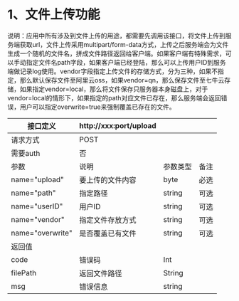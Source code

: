# 1、文件上传功能
说明：应用中所有涉及到文件上传的用途，都需要先调用该接口，将文件上传到服务端获取url，文件上传采用multipart/form-data方式，上传之后服务端会为文件生成一个随机的文件名，拼成文件路径返回给客户端。如果客户端有特殊需求，可以手动指定文件名path字段，如果客户端已经登陆，那么可以上传用户ID到服务端做记录log使用。vendor字段指定上传文件的存储方式，分为三种，如果不指定，那么默认保存文件至阿里云oss，如果vendor=qn，那么保存文件至七牛云存储，如果指定vendor=local，那么将文件保存只服务器本身磁盘上，对于vendor=local的情形下，如果指定的path对应文件已存在，那么服务端会返回错误，用户可以指定overwrite=true来强制覆盖已存在的文件。

|接口定义| http://xxx:port/upload | | |
|----|----|----|----|
|请求方式| POST | | |
|需要auth| 否| | |
|参数|说明|参数类型|备注|
|name="upload"|要上传的文件内容| byte | 必选 |
|name="path"| 指定路径 | string | 可选 |
|name="userID"| 用户ID | string | 可选 |
|name="vendor"| 指定文件存放方式 | string | 可选 |
|name="overwrite"| 是否覆盖已有文件 | string | 可选 |
|返回值|
|code |错误码 | Int|
|filePath| 返回文件路径| String|
|msg|错误信息|string|

